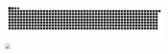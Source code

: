 ![snake gif](https://github.com/RogersHun/RogersHun/blob/output/github-contribution-grid-snake.svg)

<a href="버튼을 눌렀을 때 이동할 링크" target="_blank"><img src="https://img.shields.io/badge/#09B3AF BLOG-배경색?style=plastic&logo=appveyor&logoColor=#797979 "/></a>



